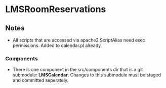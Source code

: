 # LMSRoomReservations

## Notes

- All scripts that are accessed via apache2 ScriptAlias need exec permissions. Added to calendar.pl already.

### Components

- There is one component in the src/components dir that is a git submodule: **LMSCalendar**. Changes to this submodule must be staged and committed seperately. 